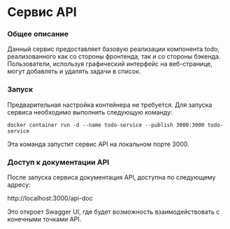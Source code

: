 # Сервис API
### Общее описание

Данный сервис предоставляет базовую реализации компонента todo, реализованного как со стороны фронтенда, так и со стороны бэкенда. Пользователи, используя графический интерфейс на веб-странице, могут добавлять и удалять задачи в список.

### Запуск
Предварительная настройка контейнера не требуется. Для запуска сервиса необходимо выполнить следующую команду:

`docker container run -d --name todo-service --publish 3000:3000 todo-service`

Эта команда запустит сервис API на локальном порте 3000.

### Доступ к документации API
После запуска сервиса документация API, доступна по следующему адресу:

http://localhost:3000/api-doc

Это откроет Swagger UI, где будет возможность взаимодействовать с конечными точками API.
